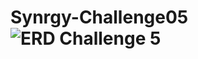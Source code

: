 # Synrgy-Challenge05![ERD Challenge 5](https://user-images.githubusercontent.com/85534222/202754748-789741ea-a42b-4c07-8cdd-79983aaad8ae.png)
